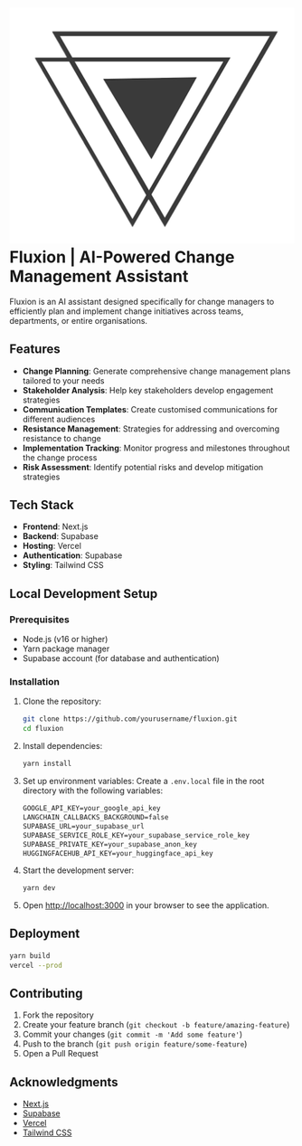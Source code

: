# ![Fluxion Logo](/fluxion/public/logo.png) Fluxion | AI-Powered Change Management Assistant

Fluxion is an AI assistant designed specifically for change managers to efficiently plan and implement change initiatives across teams, departments, or entire organisations.

## Features

- **Change Planning**: Generate comprehensive change management plans tailored to your needs
- **Stakeholder Analysis**: Help key stakeholders develop engagement strategies
- **Communication Templates**: Create customised communications for different audiences
- **Resistance Management**: Strategies for addressing and overcoming resistance to change
- **Implementation Tracking**: Monitor progress and milestones throughout the change process
- **Risk Assessment**: Identify potential risks and develop mitigation strategies

## Tech Stack

- **Frontend**: Next.js
- **Backend**: Supabase
- **Hosting**: Vercel
- **Authentication**: Supabase
- **Styling**: Tailwind CSS

## Local Development Setup

### Prerequisites

- Node.js (v16 or higher)
- Yarn package manager
- Supabase account (for database and authentication)

### Installation

1. Clone the repository:
   ```bash
   git clone https://github.com/yourusername/fluxion.git
   cd fluxion
   ```

2. Install dependencies:
   ```bash
   yarn install
   ```

3. Set up environment variables:
   Create a `.env.local` file in the root directory with the following variables:
   ```
   GOOGLE_API_KEY=your_google_api_key
   LANGCHAIN_CALLBACKS_BACKGROUND=false
   SUPABASE_URL=your_supabase_url
   SUPABASE_SERVICE_ROLE_KEY=your_supabase_service_role_key
   SUPABASE_PRIVATE_KEY=your_supabase_anon_key
   HUGGINGFACEHUB_API_KEY=your_huggingface_api_key
   ```

4. Start the development server:
   ```bash
   yarn dev
   ```

5. Open [http://localhost:3000](http://localhost:3000) in your browser to see the application.

## Deployment

```bash
yarn build
vercel --prod
```

## Contributing

1. Fork the repository
2. Create your feature branch (`git checkout -b feature/amazing-feature`)
3. Commit your changes (`git commit -m 'Add some feature'`)
4. Push to the branch (`git push origin feature/some-feature`)
5. Open a Pull Request

## Acknowledgments

- [Next.js](https://nextjs.org/)
- [Supabase](https://supabase.io/)
- [Vercel](https://vercel.com/)
- [Tailwind CSS](https://tailwindcss.com/)
